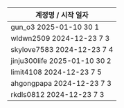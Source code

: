 | 계정명 / 시작 일자|
|--------|
| gun_o3 2025-01-10 30 1 |
| wldwn2509 2024-12-23 7 3 |
| skylove7583 2024-12-23 7 4 |
| jinju300life 2025-01-10 30 2 |
| limit4108 2024-12-23 7 5 |
| ahgongpapa 2024-12-23 7 3 |
| rkdls0812 2024-12-23 7 3 |
